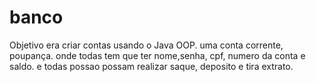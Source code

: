 # banco
Objetivo era criar contas usando o Java OOP.
uma conta corrente, poupança.
onde todas tem que ter nome,senha, cpf, numero da conta e saldo.
e todas possao possam realizar saque, deposito e tira extrato.
